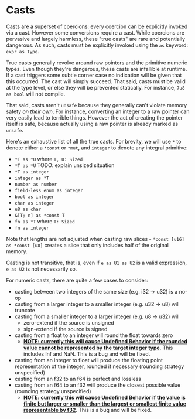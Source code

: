 # Casts

Casts are a superset of coercions: every coercion can be explicitly
invoked via a cast. However some conversions require a cast.
While coercions are pervasive and largely harmless, these "true casts"
are rare and potentially dangerous. As such, casts must be explicitly invoked
using the `as` keyword: `expr as Type`.

True casts generally revolve around raw pointers and the primitive numeric
types. Even though they're dangerous, these casts are infallible at runtime.
If a cast triggers some subtle corner case no indication will be given that
this occurred. The cast will simply succeed. That said, casts must be valid
at the type level, or else they will be prevented statically. For instance,
`7u8 as bool` will not compile.

That said, casts aren't `unsafe` because they generally can't violate memory
safety *on their own*. For instance, converting an integer to a raw pointer can
very easily lead to terrible things. However the act of creating the pointer
itself is safe, because actually using a raw pointer is already marked as
`unsafe`.

Here's an exhaustive list of all the true casts. For brevity, we will use `*`
to denote either a `*const` or `*mut`, and `integer` to denote any integral
primitive:

 * `*T as *U` where `T, U: Sized`
 * `*T as *U` TODO: explain unsized situation
 * `*T as integer`
 * `integer as *T`
 * `number as number`
 * `field-less enum as integer`
 * `bool as integer`
 * `char as integer`
 * `u8 as char`
 * `&[T; n] as *const T`
 * `fn as *T` where `T: Sized`
 * `fn as integer`

Note that lengths are not adjusted when casting raw slices -
`*const [u16] as *const [u8]` creates a slice that only includes
half of the original memory.

Casting is not transitive, that is, even if `e as U1 as U2` is a valid
expression, `e as U2` is not necessarily so.

For numeric casts, there are quite a few cases to consider:

* casting between two integers of the same size (e.g. i32 -> u32) is a no-op
* casting from a larger integer to a smaller integer (e.g. u32 -> u8) will
  truncate
* casting from a smaller integer to a larger integer (e.g. u8 -> u32) will
    * zero-extend if the source is unsigned
    * sign-extend if the source is signed
* casting from a float to an integer will round the float towards zero
    * **[NOTE: currently this will cause Undefined Behavior if the rounded
      value cannot be represented by the target integer type][float-int]**.
      This includes Inf and NaN. This is a bug and will be fixed.
* casting from an integer to float will produce the floating point
  representation of the integer, rounded if necessary (rounding strategy
  unspecified)
* casting from an f32 to an f64 is perfect and lossless
* casting from an f64 to an f32 will produce the closest possible value
  (rounding strategy unspecified)
    * **[NOTE: currently this will cause Undefined Behavior if the value
      is finite but larger or smaller than the largest or smallest finite
      value representable by f32][float-float]**. This is a bug and will
      be fixed.


[float-int]: https://github.com/rust-lang/rust/issues/10184
[float-float]: https://github.com/rust-lang/rust/issues/15536
